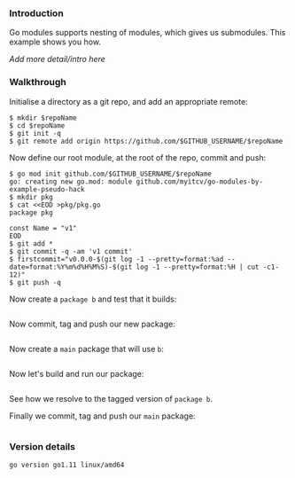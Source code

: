 <!-- __JSON: egrunner script.sh # LONG ONLINE

### Introduction

Go modules supports nesting of modules, which gives us submodules. This example shows you how.

_Add more detail/intro here_

### Walkthrough

Initialise a directory as a git repo, and add an appropriate remote:


```
{{PrintBlock "setup" -}}
```

Now define our root module, at the root of the repo, commit and push:

```
{{PrintBlock "define repo root module" -}}
```

Now create a `package b` and test that it builds:

```
{{PrintBlock "create package b" -}}
```

Now commit, tag and push our new package:

```
{{PrintBlock "commit and tag b" -}}
```

Now create a `main` package that will use `b`:

```
{{PrintBlock "create package a" -}}
```

Now let's build and run our package:


```
{{PrintBlock "run package a" -}}
```

See how we resolve to the tagged version of `package b`.


Finally we commit, tag and push our `main` package:


```
{{PrintBlock "commit and tag a" -}}
```

### Version details

```
{{PrintBlockOut "version details" -}}
```

-->

### Introduction

Go modules supports nesting of modules, which gives us submodules. This example shows you how.

_Add more detail/intro here_

### Walkthrough

Initialise a directory as a git repo, and add an appropriate remote:


```
$ mkdir $repoName
$ cd $repoName
$ git init -q
$ git remote add origin https://github.com/$GITHUB_USERNAME/$repoName
```

Now define our root module, at the root of the repo, commit and push:

```
$ go mod init github.com/$GITHUB_USERNAME/$repoName
go: creating new go.mod: module github.com/myitcv/go-modules-by-example-pseudo-hack
$ mkdir pkg
$ cat <<EOD >pkg/pkg.go
package pkg

const Name = "v1"
EOD
$ git add *
$ git commit -q -am 'v1 commit'
$ firstcommit="v0.0.0-$(git log -1 --pretty=format:%ad --date=format:%Y%m%d%H%M%S)-$(git log -1 --pretty=format:%H | cut -c1-12)"
$ git push -q
```

Now create a `package b` and test that it builds:

```
```

Now commit, tag and push our new package:

```
```

Now create a `main` package that will use `b`:

```
```

Now let's build and run our package:


```
```

See how we resolve to the tagged version of `package b`.


Finally we commit, tag and push our `main` package:


```
```

### Version details

```
go version go1.11 linux/amd64
```

<!-- END -->
